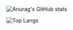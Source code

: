 ![Anurag's GitHub stats](https://github-readme-stats.vercel.app/api?username=iamDvz&count_private=true&show_icons=true&&bg_color=-45,d98e68,ffb987&title_color=e622b1&text_color=a60d7d&icon_color=000000)

![Top Langs](https://github-readme-stats.vercel.app/api/top-langs/?username=iamDvz&count_private=true&layout=compact)
